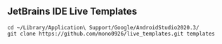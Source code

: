 JetBrains IDE Live Templates
---

```shell
cd ~/Library/Application\ Support/Google/AndroidStudio2020.3/
git clone https://github.com/mono0926/live_templates.git templates
```
